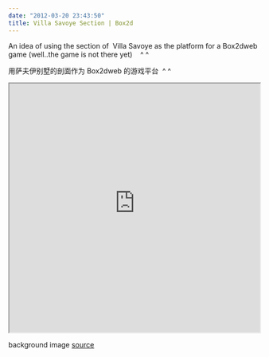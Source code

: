 ```yaml
---
date: "2012-03-20 23:43:50"
title: Villa Savoye Section | Box2d
---
```


An idea of using the section of  Villa Savoye as the platform for a Box2dweb game (well..the game is not there yet)    ^ ^

用萨夫伊别墅的剖面作为 Box2dweb 的游戏平台  ^ ^

<center>  
<iframe height="240" scrolling="no" src="https://architech-blog.s3-ap-southeast-1.amazonaws.com/content/images/project/learnBox2d/studynotes6.html" style="width: 100%; height: 500px;"></iframe></center>

background image [source](http://www.rhinojungle.com/photo/vsavoye-render-southnorth?xg_source=activity)
